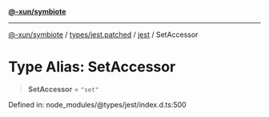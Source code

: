 [**@-xun/symbiote**](../../../../../README.md)

***

[@-xun/symbiote](../../../../../README.md) / [types/jest.patched](../../../README.md) / [jest](../README.md) / SetAccessor

# Type Alias: SetAccessor

> **SetAccessor** = `"set"`

Defined in: node\_modules/@types/jest/index.d.ts:500

